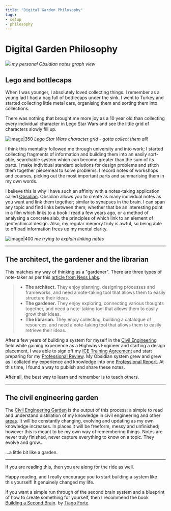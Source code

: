 ```yaml
---
title: "Digital Garden Philosophy"
tags: 
- setup
- philosophy
---
```

# Digital Garden Philosophy
![](attachments/Pasted%20image%2020220721152309.png)
*my personal Obsidian notes graph view*

## Lego and bottlecaps
When I was younger, I absolutely loved collecting things. I remember as a young lad I had a bag full of bottlecaps under the sink. I went to Turkey and started collecting little metal cars, organising them and sorting them into collections.

There was nothing that brought me more joy as a 10 year old than collecting every individual character in Lego Star Wars and see the little grid of characters slowly fill up.

![image|350](attachments/Pasted%20image%2020220721150830.png)
*Lego Star Wars character grid - gotta collect them all!*

I think this mentality followed me through university and into work; I started collecting fragments of information and building them into an easily sort-able, searchable system which can become greater than the sum of its parts. I make individual standard solutions for design problems and stitch them together piecemeal to solve problems. I record notes of workshops and courses, picking out the most important parts and summarising them in my own words.

I believe this is why I have such an affinity with a notes-taking application called [Obsidian](https://obsidian.md/). Obsidian allows you to create as many individual notes as you want and link them together; similar to synapses in the brain. I can span any topic and find links between them; whether that be an interesting point in a film which links to a book I read a few years ago, or a method of analysing a concrete slab, the principles of which link to an element of geotechnical design. Also, my regular memory truly is awful, so being able to offload information frees up my mental clarity.


![image|400](attachments/Pasted%20image%2020220721151712.png)
*me trying to explain linking notes*

---
## The architect, the gardener and the librarian
This matches my way of thinking as a "gardener". There are three types of note-taker as per this [article from Ness Labs](https://nesslabs.com/how-to-choose-the-right-note-taking-app#:~:text=Notion.,track%20your%20tasks%2C%20and%20more.).

> -   **The architect.** They enjoy planning, designing processes and frameworks, and need a note-taking tool that allows them to easily structure their ideas.
> -   **The gardener.** They enjoy exploring, connecting various thoughts together, and need a note-taking tool that allows them to easily grow their ideas.
> -   **The librarian.** They enjoy collecting, building a catalogue of resources, and need a note-taking tool that allows them to easily retrieve their ideas.

After a few years of building a system for myself in the [Civil Engineering](notes/Civil%20Engineering%20MOC/Civil%20Engineering%20MOC.md) field while gaining experience as a Highways Engineer and starting a design placement, I was able to sign off my [ICE Training Agreement](notes/ICE%20Training%20Agreement.md) and start preparing for my [Professional Review](notes/Professional%20Review%20MOC.md). My Obsidian system grew and grew as I collated my experience and knowledge into one [Professional Report](notes/Professional%20Report.md). At this time, I found a way to publish and share these notes. 

After all, the best way to learn and remember is to teach others.

---
## The civil engineering garden
The [Civil Engineering Garden](notes/Civil%20Engineering%20MOC/Civil%20Engineering%20MOC.md) is the output of this process; a simple to read and understand distillation of my knowledge in civil engineering and other [areas](notes/Areas%20MOC.md). It will be constantly changing, evolving and updating as my own knowledge increases. In places it will be freeform, messy and unfinished; however this is meant to be my own way of remembering things. Notes are never truly finished, never capture everything to know on a topic. They evolve and grow...

...a little bit like a garden.

---
If you are reading this, then you are along for the ride as well.

Happy reading, and I really encourage you to start building a system like this yourself! It genuinely changed my life.

If you want a simple run through of the second brain system and a blueprint of how to create something for yourself, then I recommend the book [Building a Second Brain](https://www.buildingasecondbrain.com/).
by [Tiago Forte](People/Tiago%20Forte.md). 


